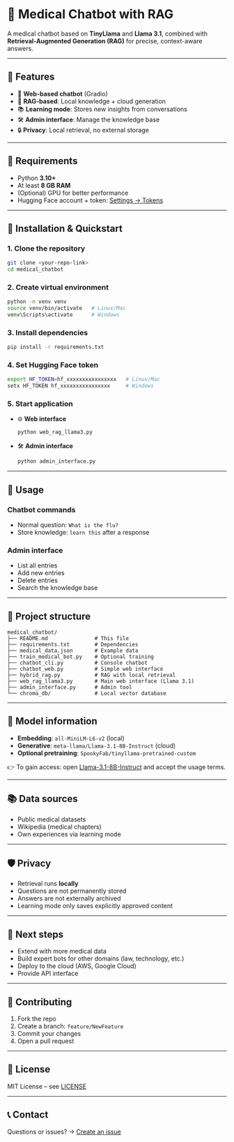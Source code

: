 # 🏥 Medical Chatbot with RAG

A medical chatbot based on **TinyLlama** and **Llama 3.1**, combined with **Retrieval-Augmented Generation (RAG)** for precise, context-aware answers.

---

## 🌟 Features
- 💬 **Web-based chatbot** (Gradio)
- 🧠 **RAG-based**: Local knowledge + cloud generation
- 📚 **Learning mode**: Stores new insights from conversations
- 🛠️ **Admin interface**: Manage the knowledge base
- 🔒 **Privacy**: Local retrieval, no external storage

---

## 🧰 Requirements
- Python **3.10+**
- At least **8 GB RAM**
- (Optional) GPU for better performance
- Hugging Face account + token: [Settings → Tokens](https://huggingface.co/settings/tokens)

---

## 🚀 Installation & Quickstart

### 1. Clone the repository
```bash
git clone <your-repo-link>
cd medical_chatbot
```

### 2. Create virtual environment
```bash
python -m venv venv
source venv/bin/activate   # Linux/Mac
venv\Scripts\activate      # Windows
```

### 3. Install dependencies
```bash
pip install -r requirements.txt
```

### 4. Set Hugging Face token
```bash
export HF_TOKEN=hf_xxxxxxxxxxxxxxxx   # Linux/Mac
setx HF_TOKEN hf_xxxxxxxxxxxxxxxx     # Windows
```

### 5. Start application
- 🌐 **Web interface**  
  ```bash
  python web_rag_llama3.py
  ```

- 🛠️ **Admin interface**  
  ```bash
  python admin_interface.py
  ```

---

## 🧪 Usage

### Chatbot commands
- Normal question: `What is the flu?`
- Store knowledge: `learn this` after a response

### Admin interface
- List all entries  
- Add new entries  
- Delete entries  
- Search the knowledge base  

---

## 📁 Project structure
```
medical_chatbot/
├── README.md               # This file
├── requirements.txt        # Dependencies
├── medical_data.json       # Example data
├── train_medical_bot.py    # Optional training
├── chatbot_cli.py          # Console chatbot
├── chatbot_web.py          # Simple web interface
├── hybrid_rag.py           # RAG with local retrieval
├── web_rag_llama3.py       # Main web interface (Llama 3.1)
├── admin_interface.py      # Admin tool
└── chroma_db/              # Local vector database
```

---

## 🧠 Model information
- **Embedding**: `all-MiniLM-L6-v2` (local)  
- **Generative**: `meta-llama/Llama-3.1-8B-Instruct` (cloud)  
- **Optional pretraining**: `SpookyFab/tinyllama-pretrained-custom`  

👉 To gain access: open [Llama-3.1-8B-Instruct](https://huggingface.co/meta-llama/Llama-3.1-8B-Instruct) and accept the usage terms.

---

## 📚 Data sources
- Public medical datasets  
- Wikipedia (medical chapters)  
- Own experiences via learning mode  

---

## 🛡️ Privacy
- Retrieval runs **locally**  
- Questions are not permanently stored  
- Answers are not externally archived  
- Learning mode only saves explicitly approved content  

---

## 🧾 Next steps
- Extend with more medical data  
- Build expert bots for other domains (law, technology, etc.)  
- Deploy to the cloud (AWS, Google Cloud)  
- Provide API interface  

---

## 🤝 Contributing
1. Fork the repo  
2. Create a branch: `feature/NewFeature`  
3. Commit your changes  
4. Open a pull request  

---

## 📄 License
MIT License – see [LICENSE](LICENSE)  

---

## 📞 Contact
Questions or issues? → [Create an issue](../../issues)
